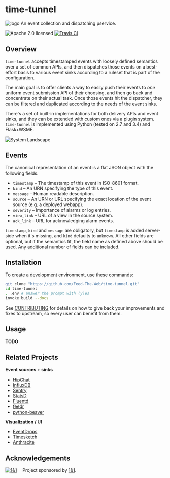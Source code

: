 # time-tunnel

![logo](https://raw.githubusercontent.com/Feed-The-Web/time-tunnel/master/static/img/logo-160.png)
An event collection and dispatching µservice.

![Apache 2.0 licensed](http://img.shields.io/badge/license-Apache_2.0-red.svg)
[![Travis CI](https://api.travis-ci.org/Feed-The-Web/time-tunnel.svg)](https://travis-ci.org/Feed-The-Web/time-tunnel)


## Overview

`time-tunnel` accepts timestamped events with loosely defined semantics over a set of common APIs,
and then dispatches those events on a best-effort basis
to various event sinks according to a ruleset that is part of the configuration.

The main goal is to offer clients a way to easily push their events to *one* uniform event submission API of their choosing,
and then go back and concentrate on their actual task. Once those events hit the dispatcher,
they can be filtered and duplicated according to the needs of the event sinks.

There's a set of built-in implementations for both delivery APIs and event sinks, and they can
be extended with custom ones via a plugin system.
`time-tunnel` is implemented using Python (tested on 2.7 and 3.4) and Flask+WSME.

![System Landscape](https://raw.githubusercontent.com/Feed-The-Web/time-tunnel/master/static/img/system-landscape.png)


## Events

The canonical representation of an event is a flat JSON object with the following fields.

* `timestamp` – The timestamp of this event in ISO-8601 format.
* `kind` – An URN specifying the type of this event.
* `message` – Human readable description.
* `source` – An URN or URL specifying the exact location of the event source (e.g. a deployed webapp).
* `severity` – Importance of alarms or log entries.
* `view_link` – URL of a view in the source system.
* `ack_link` – URL for acknowledging alarm events.

`timestamp`, `kind` and `message` are obligatory,
but `timestamp` is added server-side when it's missing,
and `kind` defaults to `unknown`.
All other fields are optional, but if the semantics fit, the field name as defined above should be used.
Any additional number of fields can be included.


## Installation

To create a development environment, use these commands:

```sh
git clone "https://github.com/Feed-The-Web/time-tunnel.git"
cd time-tunnel
. .env # answer the prompt with (y)es
invoke build --docs
```

See [CONTRIBUTING](https://github.com/Feed-The-Web/time-tunnel/blob/master/CONTRIBUTING.md)
for details on how to give back your improvements and fixes to upstream, so every user can benefit from them.


## Usage
**TODO**


## Related Projects

**Event sources + sinks**

* [HipChat](https://github.com/hipchat)
* [InfluxDB](https://github.com/influxdb)
* [Sentry](https://github.com/getsentry/sentry)
* [StatsD](https://github.com/etsy/statsd)
* [Fluentd](https://github.com/fluent/fluentd)
* [feedr](https://github.com/nir0s/feedr)
* [python-beaver](https://github.com/josegonzalez/python-beaver)

**Visualization / UI**

* [EventDrops](https://github.com/marmelab/EventDrops)
* [Timesketch](https://github.com/google/timesketch)
* [Anthracite](https://github.com/Dieterbe/anthracite)


## Acknowledgements

[![1&1](https://raw.githubusercontent.com/1and1/1and1.github.io/master/images/1and1-logo-42.png)](https://github.com/1and1)  Project sponsored by [1&1](https://github.com/1and1).
